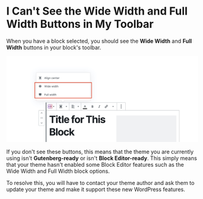 # I Can't See the Wide Width and Full Width Buttons in My Toolbar

When you have a block selected, you should see the **Wide Width** and **Full Width** buttons in your block's toolbar.

![](../../.gitbook/assets/screen-shot-2020-06-03-at-3.16.33-pm.jpg)

If you don't see these buttons, this means that the theme you are currently using isn't **Gutenberg-ready** or isn't **Block Editor-ready**. This simply means that your theme hasn't enabled some Block Editor features such as the Wide Width and Full Width block options.

To resolve this, you will have to contact your theme author and ask them to update your theme and make it support these new WordPress features.


